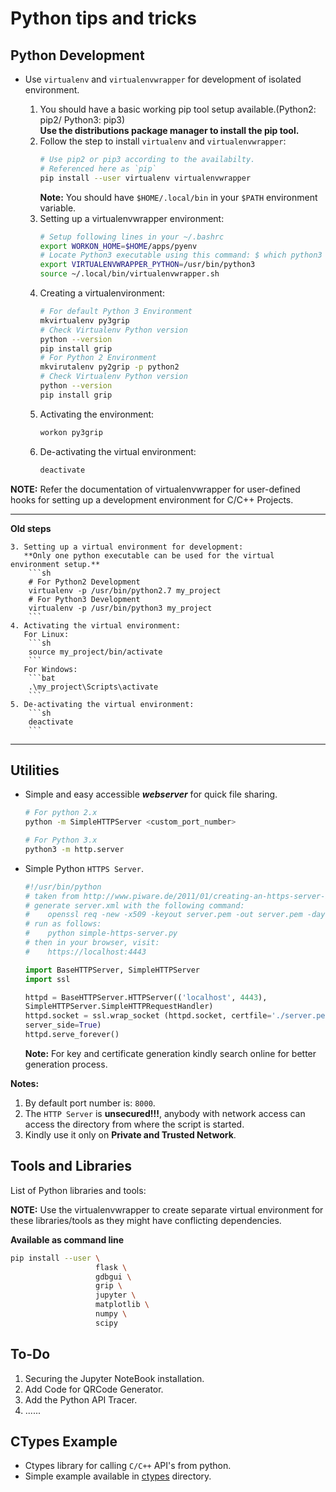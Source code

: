 # Python tips and tricks #

## Python Development ##

* Use `virtualenv` and `virtualenvwrapper` for development of isolated environment.

    1. You should have a basic working pip tool setup available.(Python2: pip2/ Python3: pip3)  
       **Use the distributions package manager to install the pip tool.**
    2. Follow the step to install `virtualenv` and `virtualenvwrapper`:
        ```sh
        # Use pip2 or pip3 according to the availabilty.
        # Referenced here as `pip`
        pip install --user virtualenv virtualenvwrapper
        ```
        **Note:** You should have `$HOME/.local/bin` in your `$PATH` environment variable.
    3. Setting up a virtualenvwrapper environment:
        ```sh
        # Setup following lines in your ~/.bashrc
        export WORKON_HOME=$HOME/apps/pyenv
        # Locate Python3 executable using this command: $ which python3
        export VIRTUALENVWRAPPER_PYTHON=/usr/bin/python3
        source ~/.local/bin/virtualenvwrapper.sh
        ```
    4. Creating a virtualenvironment:
        ```sh
        # For default Python 3 Environment
        mkvirtualenv py3grip
        # Check Virtualenv Python version
        python --version
        pip install grip
        # For Python 2 Environment
        mkvirutalenv py2grip -p python2
        # Check Virtualenv Python version
        python --version
        pip install grip
        ```
    5. Activating the environment:
        ```sh
        workon py3grip
        ```
    6. De-activating the virtual environment:
        ```sh
        deactivate
        ```
**NOTE:** Refer the documentation of virtualenvwrapper for user-defined hooks
for setting up a development environment for C/C++ Projects.

---

**Old steps**


    3. Setting up a virtual environment for development:  
       **Only one python executable can be used for the virtual environment setup.**
        ```sh
        # For Python2 Development
        virtualenv -p /usr/bin/python2.7 my_project
        # For Python3 Development
        virtualenv -p /usr/bin/python3 my_project
        ```
    4. Activating the virtual environment:  
       For Linux:
        ```sh
        source my_project/bin/activate
        ```
       For Windows:
        ```bat
        .\my_project\Scripts\activate
        ```
    5. De-activating the virtual environment:
        ```sh
        deactivate
        ```
---

## Utilities ##

* Simple and easy accessible __*webserver*__ for quick file sharing.

    ```sh
    # For python 2.x
    python -m SimpleHTTPServer <custom_port_number>

    # For Python 3.x
    python3 -m http.server
    ```
* Simple Python `HTTPS Server`.

    ```python
    #!/usr/bin/python
    # taken from http://www.piware.de/2011/01/creating-an-https-server-in-python/
    # generate server.xml with the following command:
    #    openssl req -new -x509 -keyout server.pem -out server.pem -days 365 -nodes
    # run as follows:
    #    python simple-https-server.py
    # then in your browser, visit:
    #    https://localhost:4443

    import BaseHTTPServer, SimpleHTTPServer
    import ssl

    httpd = BaseHTTPServer.HTTPServer(('localhost', 4443),
    SimpleHTTPServer.SimpleHTTPRequestHandler)
    httpd.socket = ssl.wrap_socket (httpd.socket, certfile='./server.pem',
    server_side=True)
    httpd.serve_forever()
    ```
    **Note:** For key and certificate generation kindly search online for better generation
    process.

**Notes:**

1. By default port number is: `8000`.
2. The `HTTP Server` is **unsecured!!!**, anybody with network access can access
   the directory from where the script is started.
3. Kindly use it only on **Private and Trusted Network**.

## Tools and Libraries ##

List of Python libraries and tools:

**NOTE:** Use the virtualenvwrapper to create separate virtual environment for
these libraries/tools as they might have conflicting dependencies.

**Available as command line**

```sh
pip install --user \
                   flask \
                   gdbgui \
                   grip \
                   jupyter \
                   matplotlib \
                   numpy \
                   scipy
```

## To-Do ##

1. Securing the Jupyter NoteBook installation.
2. Add Code for QRCode Generator.
3. Add the Python API Tracer.
4. ......

## CTypes Example

* Ctypes library for calling `C/C++` API's from python.
* Simple example available in [ctypes]() directory.
